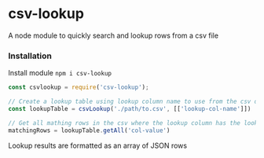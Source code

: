 # csv-lookup

A node module to quickly search and lookup rows from a csv file

### Installation

Install module `npm i csv-lookup`

```js
const csvlookup = require('csv-lookup');

// Create a lookup table using lookup column name to use from the csv data
const lookupTable = csvLookup('./path/to.csv', [['lookup-col-name']])

// Get all mathing rows in the csv where the lookup column has the lookup value
matchingRows = lookupTable.getAll('col-value')
```

Lookup results are formatted as an array of JSON rows